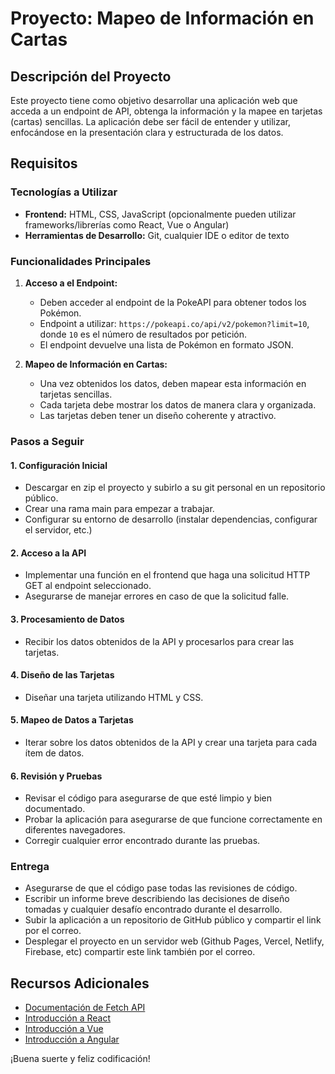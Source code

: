 # Proyecto: Mapeo de Información en Cartas

## Descripción del Proyecto
Este proyecto tiene como objetivo desarrollar una aplicación web que acceda a un endpoint de API, obtenga la información y la mapee en tarjetas (cartas) sencillas. La aplicación debe ser fácil de entender y utilizar, enfocándose en la presentación clara y estructurada de los datos.

## Requisitos

### Tecnologías a Utilizar
- **Frontend:** HTML, CSS, JavaScript (opcionalmente pueden utilizar frameworks/librerías como React, Vue o Angular)
- **Herramientas de Desarrollo:** Git, cualquier IDE o editor de texto

### Funcionalidades Principales
1. **Acceso a el Endpoint:**
   - Deben acceder al endpoint de la PokeAPI para obtener todos los Pokémon.
   - Endpoint a utilizar: `https://pokeapi.co/api/v2/pokemon?limit=10`, donde `10` es el número de resultados por petición.
   - El endpoint devuelve una lista de Pokémon en formato JSON.

2. **Mapeo de Información en Cartas:**
   - Una vez obtenidos los datos, deben mapear esta información en tarjetas sencillas.
   - Cada tarjeta debe mostrar los datos de manera clara y organizada.
   - Las tarjetas deben tener un diseño coherente y atractivo.

### Pasos a Seguir

#### 1. Configuración Inicial
- Descargar en zip el proyecto y subirlo a su git personal en un repositorio público.
- Crear una rama main para empezar a trabajar.
- Configurar su entorno de desarrollo (instalar dependencias, configurar el servidor, etc.)

#### 2. Acceso a la API
- Implementar una función en el frontend que haga una solicitud HTTP GET al endpoint seleccionado.
- Asegurarse de manejar errores en caso de que la solicitud falle. 

#### 3. Procesamiento de Datos
- Recibir los datos obtenidos de la API y procesarlos para crear las tarjetas.

#### 4. Diseño de las Tarjetas
- Diseñar una tarjeta utilizando HTML y CSS.

#### 5. Mapeo de Datos a Tarjetas
- Iterar sobre los datos obtenidos de la API y crear una tarjeta para cada ítem de datos.

#### 6. Revisión y Pruebas
- Revisar el código para asegurarse de que esté limpio y bien documentado.
- Probar la aplicación para asegurarse de que funcione correctamente en diferentes navegadores.
- Corregir cualquier error encontrado durante las pruebas.

### Entrega
- Asegurarse de que el código pase todas las revisiones de código.
- Escribir un informe breve describiendo las decisiones de diseño tomadas y cualquier desafío encontrado durante el desarrollo.
- Subir la aplicación a un repositorio de GitHub público y compartir el link por el correo.
- Desplegar el proyecto en un servidor web (Github Pages, Vercel, Netlify, Firebase, etc) compartir este link también por el correo.

## Recursos Adicionales
- [Documentación de Fetch API](https://developer.mozilla.org/es/docs/Web/API/Fetch_API)
- [Introducción a React](https://es.reactjs.org/docs/getting-started.html)
- [Introducción a Vue](https://vuejs.org/v2/guide/)
- [Introducción a Angular](https://angular.io/start)

¡Buena suerte y feliz codificación!